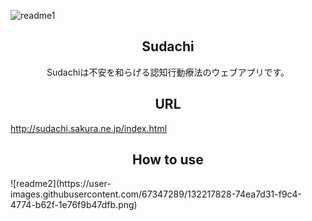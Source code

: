 ![readme1](https://user-images.githubusercontent.com/67347289/132217801-c3fe2330-e604-4898-bd89-b2d6edad9dac.png)
<h2 align="center"> Sudachi</h2>
<p align="center">Sudachiは不安を和らげる認知行動療法のウェブアプリです。</p>

<h2 align="center">URL</h2>
<p align="cetner"><a href="http://sudachi.sakura.ne.jp/index.html">http://sudachi.sakura.ne.jp/index.html</a></p>

<h2 align="center">How to use</h2>
![readme2](https://user-images.githubusercontent.com/67347289/132217828-74ea7d31-f9c4-4774-b62f-1e76f9b47dfb.png)

